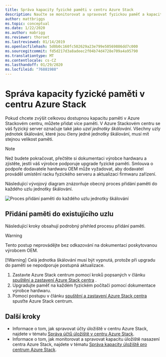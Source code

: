 ```yaml
---
title: Správa kapacity fyzické paměti v centru Azure Stack
description: Naučte se monitorovat a spravovat fyzickou paměť a kapacitu v Azure Stack hub.
author: mattbriggs
ms.topic: conceptual
ms.date: 1/22/2020
ms.author: mabrigg
ms.reviewer: thoroet
ms.lastreviewed: 01/14/2019
ms.openlocfilehash: 5d0b0c160fc502629a23e799e50569886dd7c000
ms.sourcegitcommit: fd5d217d3a8adeec2f04b74d4728e709a4a95790
ms.translationtype: MT
ms.contentlocale: cs-CZ
ms.lasthandoff: 01/29/2020
ms.locfileid: "76881988"
---
```

# <a name="manage-physical-memory-capacity-in-azure-stack-hub"></a>Správa kapacity fyzické paměti v centru Azure Stack

Pokud chcete zvýšit celkovou dostupnou kapacitu paměti v Azure Stackovém centru, můžete přidat více paměti. V Azure Stackovém centru se váš fyzický server označuje také jako *uzel jednotky škálování*. Všechny uzly jednotek škálování, které jsou členy jedné jednotky škálování, musí mít stejnou velikost paměti.

> [!note]  
> Než budete pokračovat, přečtěte si dokumentaci výrobce hardwaru a zjistěte, jestli váš výrobce podporuje upgrade fyzické paměti. Smlouva o podpoře dodavatele hardwaru OEM může vyžadovat, aby dodavatel prováděl umístění racku fyzického serveru a aktualizaci firmwaru zařízení.

Následující vývojový diagram znázorňuje obecný proces přidání paměti do každého uzlu jednotky škálování.

![Proces přidání paměti do každého uzlu jednotky škálování](media/azure-stack-manage-storage-physical-capacity/process-to-add-memory-to-scale-unit.png)

## <a name="add-memory-to-an-existing-node"></a>Přidání paměti do existujícího uzlu
Následující kroky obsahují podrobný přehled procesu přidání paměti.

> [!Warning]
> Tento postup neprovádějte bez odkazování na dokumentaci poskytovanou výrobcem OEM.
> 
> [!Warning]
> Celá jednotka škálování musí být vypnutá, protože při upgradu do paměti se nepodporuje postupná aktualizace.

1. Zastavte Azure Stack centrum pomocí kroků popsaných v článku [spuštění a zastavení Azure Stack centra](azure-stack-start-and-stop.md) .
2. Upgradujte paměť na každém fyzickém počítači pomocí dokumentace výrobce hardwaru.
3. Pomocí postupu v článku [spuštění a zastavení Azure Stack centra](azure-stack-start-and-stop.md) spusťte Azure Stack centrum.

## <a name="next-steps"></a>Další kroky

 - Informace o tom, jak spravovat účty úložiště v centru Azure Stack, najdete v tématu [Správa účtů úložiště v centru Azure Stack](azure-stack-manage-storage-accounts.md).
 - Informace o tom, jak monitorovat a spravovat kapacitu úložiště nasazení centra Azure Stack, najdete v tématu [Správa kapacity úložiště pro centrum Azure Stack](azure-stack-manage-storage-shares.md).
